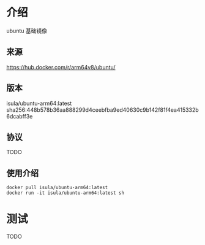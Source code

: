 # 介绍

ubuntu 基础镜像

## 来源
https://hub.docker.com/r/arm64v8/ubuntu/

## 版本

isula/ubuntu-arm64:latest sha256:448b578b36aa888299d4ceebfba9ed40630c9b142f81f4ea415332b6dcabff3e

## 协议
TODO

## 使用介绍
```
docker pull isula/ubuntu-arm64:latest
docker run -it isula/ubuntu-arm64:latest sh
```

# 测试
TODO

